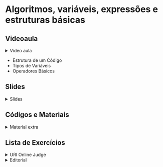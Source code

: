 Algoritmos, variáveis, expressões e estruturas básicas
====================================

## Videoaula

<details>
    <summary>Video aula</summary>

<iframe width="560" height="315" src="https://www.youtube.com/embed/m5A_vF0fFqQ" title="YouTube video player" frameborder="0" allow="accelerometer; autoplay; clipboard-write; encrypted-media; gyroscope; picture-in-picture" allowfullscreen></iframe>

</details>

- Estrutura de um Código
- Tipos de Variáveis
- Operadores Básicos

## Slides

<details>
    <summary>Slides</summary>

<iframe src="https://docs.google.com/presentation/d/e/2PACX-1vSXtkN0AxTN4CFzEka3G88uQ7g5LzZmliWfcfQjzuVuNlleLV4xBmrnt6iPrnrMNWS7cwOeneL09Jib/embed?start=false&loop=false&delayms=3000" frameborder="0" width="600" height="400" allowfullscreen="true" mozallowfullscreen="true" webkitallowfullscreen="true"></iframe>

</details>

## Códigos e Materiais

<details>
    <summary>Material extra</summary>

<div markdown=1>

  - [Documentação do C++ ](https://devdocs.io/cpp-algorithm/)

  <details>
    <summary>Video extra sobre scanf e printf</summary>

<iframe width="560" height="315" src="https://www.youtube.com/embed/bKnOAQTqT5Y" title="YouTube video player" frameborder="0" allow="accelerometer; autoplay; clipboard-write; encrypted-media; gyroscope; picture-in-picture" allowfullscreen></iframe>

</details>
 
  
</div>
</details>

## Lista de Exercícios

<details>
    <summary>URI Online Judge</summary>

<div markdown=1>

- Lista de Exercícios 01 
  - Acessem o [URI Online Judge](https://www.urionlinejudge.com.br/judge/en/login) e entrem na disciplina GE Iniciante.
  - ID da disciplina: 7550
  - Chave: XMGN22y
- Exercícios Extras
    - [[URI 1010] Cálculo Simples](https://www.urionlinejudge.com.br/judge/pt/problems/view/1010)
    - [[URI 1011] Esfera](https://www.urionlinejudge.com.br/judge/pt/problems/view/1011)
- Desafio
    - [[URI 1018] Cédulas](https://www.urionlinejudge.com.br/judge/pt/problems/view/1018) 
</div>
</details>

<details>
    <summary>Editorial</summary>

<div markdown=1>

- [Editorial Semana 01 - Algoritmos, variáveis, expressões e estruturas básicas](editorial/README.md)

</div>
</details>

